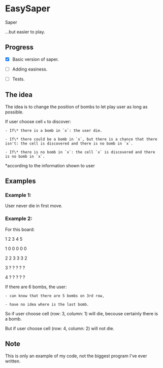 # EasySaper
Saper

...but easier to play.


## Progress
- [x] Basic version of saper.
- [ ] Adding easiness.
- [ ] Tests.


## The idea
The idea is to change the position of bombs to let play user as long as possible.

If user choose cell `x` to discover:

    - If\* there is a bomb in `x`: the user die.

    - If\* there could be a bomb in `x`, but there is a chance that there isn't: the cell is discovered and there is no bomb in `x`.

    - If\* there is no bomb in `x`: the cell `x` is discovered and there is no bomb in `x`.

\*according to the information shown to user


## Examples

### Example 1:
User never die in first move.

### Example 2:
For this board:

   1 2 3 4 5


1  0 0 0 0 0

2  2 3 3 3 2

3  ? ? ? ? ?

4  ? ? ? ? ?

If there are 6 bombs, the user:

    - can know that there are 5 bombs on 3rd row,
    
    - have no idea where is the last bomb.

So if user choose cell (row: 3, column: 1) will die, becouse certainly there is a bomb.

But if user choose cell (row: 4, column: 2) will not die.


## Note
This is only an example of my code, not the biggest program I've ever written.
